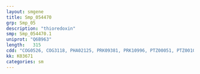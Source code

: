 ```yaml
---
layout: smgene
title: Smp_054470
grp: Smp_05
description: "thioredoxin"
smp: Smp_054470.1
uniprot: "Q6B963"
length:   315
cdd: "COG0526, COG3118, PHA02125, PRK09381, PRK10996, PTZ00051, PTZ00102, TIGR01068, TIGR01130, cd02947, cl00388, pfam00085"
kk: K03671
categories: sm
---
```

